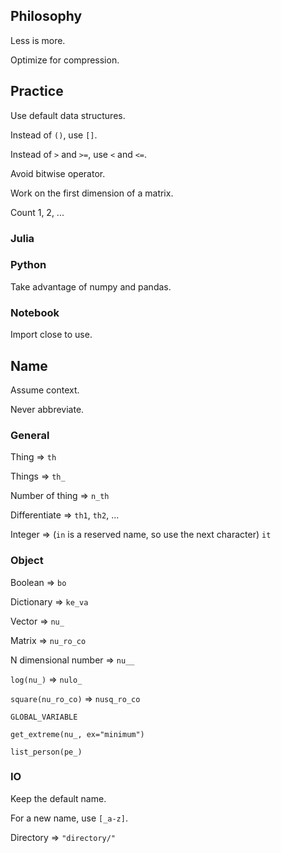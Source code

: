 ## Philosophy

Less is more.

Optimize for compression.

## Practice

Use default data structures.

Instead of `()`, use `[]`.

Instead of `>` and `>=`, use `<` and `<=`.

Avoid bitwise operator.

Work on the first dimension of a matrix.

Count 1, 2, ...

### Julia

### Python

Take advantage of numpy and pandas.

### Notebook 

Import close to use.

## Name

Assume context.

Never abbreviate.

### General

Thing => `th`

Things => `th_`

Number of thing => `n_th`

Differentiate => `th1`, `th2`, ...

Integer => (`in` is a reserved name, so use the next character) `it`

### Object

Boolean => `bo`

Dictionary => `ke_va`

Vector => `nu_`

Matrix => `nu_ro_co`

N dimensional number => `nu__`

`log(nu_)` => `nulo_`

`square(nu_ro_co)` => `nusq_ro_co`

`GLOBAL_VARIABLE`

`get_extreme(nu_, ex="minimum")`

`list_person(pe_)`

### IO

Keep the default name.

For a new name, use `[_a-z]`.

Directory => `"directory/"`
